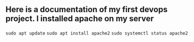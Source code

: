 ##  Here is a documentation of my first devops project. I installed apache on my server

`sudo apt update`
`sudo apt install apache2`
`sudo systemctl status apache2`
